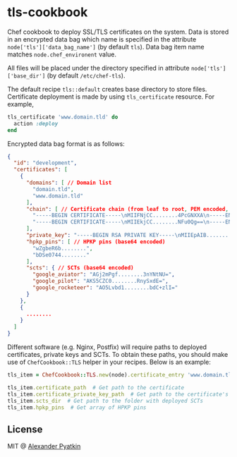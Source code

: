# tls-cookbook
Chef cookbook to deploy SSL/TLS certificates on the system. Data is stored in an encrypted data bag which name is specified in the attribute `node['tls']['data_bag_name']` (by default `tls`). Data bag item name matches `node.chef_environent` value.

All files will be placed under the directory specified in attribute `node['tls']['base_dir']` (by default `/etc/chef-tls`).

The default recipe `tls::default` creates base directory to store files. Certificate deployment is made by using `tls_certificate` resource. For example,
```ruby
tls_certificate 'www.domain.tld' do
  action :deploy
end
```

Encrypted data bag format is as follows:
```json
{
  "id": "development",
  "certificates": [
    {
      "domains": [ // Domain list
        "domain.tld",
        "www.domain.tld"
      ],
      "chain": [ // Certificate chain (from leaf to root, PEM encoded, new lines should be escaped)
        "-----BEGIN CERTIFICATE-----\nMIIFNjCC........4PcGNXXA\n-----END CERTIFICATE-----",
        "-----BEGIN CERTIFICATE-----\nMIIEkjCC........NFu0Qg==\n-----END CERTIFICATE-----"
      ],
      "private_key": "-----BEGIN RSA PRIVATE KEY-----\nMIIEpAIB........8tt8JA==\n-----END RSA PRIVATE KEY-----", // Certificate private key (PEM encoded, new lines should be escaped)
      "hpkp_pins": [ // HPKP pins (base64 encoded)
        "wZgbeR6b........",
        "bDSe0744........"
      ],
      "scts": { // SCTs (base64 encoded)
        "google_aviator": "AGj2mPgf........3nYNtNU=",
        "google_pilot": "AKS5CZC0........RnySxdE=",
        "google_rocketeer": "AO5Lvbd1........bdC+zlI="
      }
    },
    {
      ........
    }
  ]
}
```

Different software (e.g. Nginx, Postfix) will require paths to deployed certificates, private keys and SCTs. To obtain these paths, you should make use of `ChefCookbook::TLS` helper in your recipes. Below is an example:
```ruby
tls_item = ChefCookbook::TLS.new(node).certificate_entry 'www.domain.tld'

tls_item.certificate_path  # Get path to the certificate
tls_item.certificate_private_key_path  # Get path to the certificate's private key
tls_item.scts_dir  # Get path to the folder with deployed SCTs
tls_item.hpkp_pins  # Get array of HPKP pins
```

## License
MIT @ [Alexander Pyatkin](https://github.com/aspyatkin)
